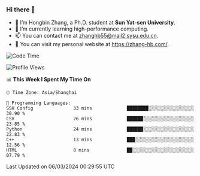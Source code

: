 ### Hi there 👋

- 🔭 I’m Hongbin Zhang, a Ph.D. student at **Sun Yat-sen University**.
- 🌱 I’m currently learning high-performance computing.
- 📫 You can contact me at zhanghb55@mail2.sysu.edu.cn.
- 👀 You can visit my personal website at https://zhang-hb.com/.

<!--START_SECTION:waka-->
![Code Time](http://img.shields.io/badge/Code%20Time-306%20hrs%203%20mins-blue)

![Profile Views](http://img.shields.io/badge/Profile%20Views-0-blue)

📊 **This Week I Spent My Time On** 

```text
🕑︎ Time Zone: Asia/Shanghai

💬 Programming Languages: 
SSH Config               33 mins             ████████░░░░░░░░░░░░░░░░░   30.90 % 
CSV                      26 mins             ██████░░░░░░░░░░░░░░░░░░░   23.85 % 
Python                   24 mins             ██████░░░░░░░░░░░░░░░░░░░   22.83 % 
C++                      13 mins             ███░░░░░░░░░░░░░░░░░░░░░░   12.56 % 
HTML                     8 mins              ██░░░░░░░░░░░░░░░░░░░░░░░   07.79 % 
```


 Last Updated on 06/03/2024 00:29:55 UTC
<!--END_SECTION:waka-->
